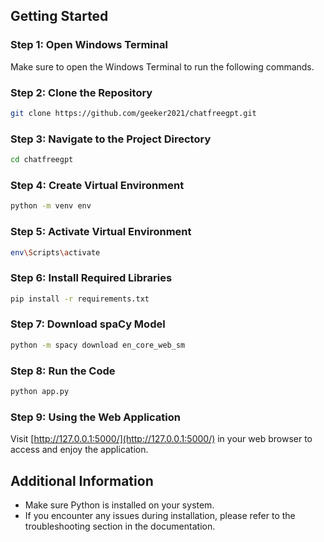 ## Getting Started

### Step 1: Open Windows Terminal

Make sure to open the Windows Terminal to run the following commands.

### Step 2: Clone the Repository

```bash
git clone https://github.com/geeker2021/chatfreegpt.git
```

### Step 3: Navigate to the Project Directory

```bash
cd chatfreegpt
```

### Step 4: Create Virtual Environment

```bash
python -m venv env
```

### Step 5: Activate Virtual Environment

```bash
env\Scripts\activate
```

### Step 6: Install Required Libraries

```bash
pip install -r requirements.txt
```

### Step 7: Download spaCy Model

```bash
python -m spacy download en_core_web_sm
```

### Step 8: Run the Code

```bash
python app.py
```

### Step 9: Using the Web Application

Visit [http://127.0.0.1:5000/](http://127.0.0.1:5000/) in your web browser to access and enjoy the application.

## Additional Information

- Make sure Python is installed on your system.
- If you encounter any issues during installation, please refer to the troubleshooting section in the documentation.
```
